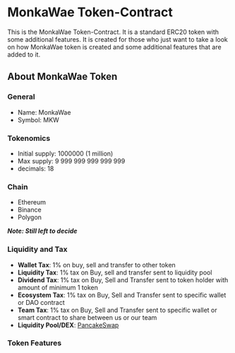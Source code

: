 # MonkaWae Token-Contract

This is the MonkaWae Token-Contract. It is a standard ERC20 token with some additional features. It is created for those who just want to take a look on how MonkaWae token is created and some additional features that are added to it.

## About MonkaWae Token

### General

- Name: MonkaWae
- Symbol: MKW

### Tokenomics

- Initial supply: 1000000 (1 million)
- Max supply: 9 999 999 999 999 999
- decimals: 18

### Chain

- Ethereum
- Binance
- Polygon

***Note: Still left to decide***

### Liquidity and Tax

- **Wallet Tax**: 1% on buy, sell and transfer to other token
- **Liquidity Tax**: 1% tax on Buy, sell and transfer sent to liquidity pool
- **Dividend Tax**: 1% tax on Buy, Sell and Transfer sent to token holder with amount of minimum 1 token
- **Ecosystem Tax**: 1% tax on Buy, Sell and Transfer sent to specific wallet or DAO contract
- **Team Tax**: 1% tax on Buy, Sell and Transfer sent to specific wallet or smart contract to share between us or our team
- **Liquidity Pool/DEX**: [PancakeSwap](https://pancakeswap.finance/)

### Token Features

